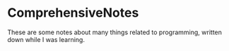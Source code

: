 # ComprehensiveNotes
These are some notes about many things related to programming, written down while I was learning.
